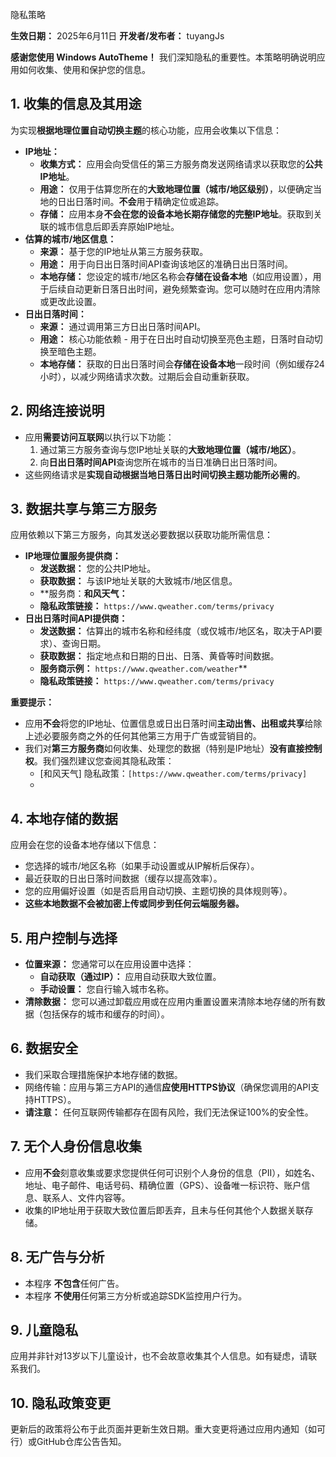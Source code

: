隐私策略

**生效日期：** 2025年6月11日
**开发者/发布者：** tuyangJs  

**感谢您使用 Windows AutoTheme！** 我们深知隐私的重要性。本策略明确说明应用如何收集、使用和保护您的信息。

## 1. 收集的信息及其用途
为实现**根据地理位置自动切换主题**的核心功能，应用会收集以下信息：

*   **IP地址：**
    *   **收集方式：** 应用会向受信任的第三方服务商发送网络请求以获取您的**公共IP地址**。
    *   **用途：** 仅用于估算您所在的**大致地理位置（城市/地区级别）**，以便确定当地的日出日落时间。**不会**用于精确定位或追踪。
    *   **存储：** 应用本身**不会在您的设备本地长期存储您的完整IP地址**。获取到关联的城市信息后即丢弃原始IP地址。
*   **估算的城市/地区信息：**
    *   **来源：** 基于您的IP地址从第三方服务获取。
    *   **用途：** 用于向日出日落时间API查询该地区的准确日出日落时间。
    *   **本地存储：** 您设定的城市/地区名称会**存储在设备本地**（如应用设置），用于后续自动更新日落日出时间，避免频繁查询。您可以随时在应用内清除或更改此设置。
*   **日出日落时间：**
    *   **来源：** 通过调用第三方日出日落时间API。
    *   **用途：** 核心功能依赖 - 用于在日出时自动切换至亮色主题，日落时自动切换至暗色主题。
    *   **本地存储：** 获取的日出日落时间会**存储在设备本地**一段时间（例如缓存24小时），以减少网络请求次数。过期后会自动重新获取。

## 2. 网络连接说明
*   应用**需要访问互联网**以执行以下功能：
    1.  通过第三方服务查询与您IP地址关联的**大致地理位置（城市/地区）**。
    2.  向**日出日落时间API**查询您所在城市的当日准确日出日落时间。
*   这些网络请求是**实现自动根据当地日落日出时间切换主题功能所必需的**。

## 3. 数据共享与第三方服务
应用依赖以下第三方服务，向其发送必要数据以获取功能所需信息：

*   **IP地理位置服务提供商：**
    *   **发送数据：** 您的公共IP地址。
    *   **获取数据：** 与该IP地址关联的大致城市/地区信息。
    *   **服务商：**和风天气：**
    *   **隐私政策链接：** `https://www.qweather.com/terms/privacy`
*   **日出日落时间API提供商：**
    *   **发送数据：** 估算出的城市名称和经纬度（或仅城市/地区名，取决于API要求）、查询日期。
    *   **获取数据：** 指定地点和日期的日出、日落、黄昏等时间数据。
    *   **服务商示例：** `https://www.qweather.com/weather`**
    *   **隐私政策链接：** `https://www.qweather.com/terms/privacy`

**重要提示：**
*   应用**不会**将您的IP地址、位置信息或日出日落时间**主动出售、出租或共享**给除上述必要服务商之外的任何其他第三方用于广告或营销目的。
*   我们对**第三方服务商**如何收集、处理您的数据（特别是IP地址）**没有直接控制权**。我们强烈建议您查阅其隐私政策：
    *   [和风天气] 隐私政策：`[https://www.qweather.com/terms/privacy]`
    *

## 4. 本地存储的数据
应用会在您的设备本地存储以下信息：
*   您选择的城市/地区名称（如果手动设置或从IP解析后保存）。
*   最近获取的日出日落时间数据（缓存以提高效率）。
*   您的应用偏好设置（如是否启用自动切换、主题切换的具体规则等）。
*   **这些本地数据不会被加密上传或同步到任何云端服务器。**

## 5. 用户控制与选择
*   **位置来源：** 您通常可以在应用设置中选择：
    *   **自动获取（通过IP）：** 应用自动获取大致位置。
    *   **手动设置：** 您自行输入城市名称。
*   **清除数据：** 您可以通过卸载应用或在应用内重置设置来清除本地存储的所有数据（包括保存的城市和缓存的时间）。

## 6. 数据安全
*   我们采取合理措施保护本地存储的数据。
*   网络传输：应用与第三方API的通信**应使用HTTPS协议**（确保您调用的API支持HTTPS）。
*   **请注意：** 任何互联网传输都存在固有风险，我们无法保证100%的安全性。

## 7. 无个人身份信息收集
*   应用**不会**刻意收集或要求您提供任何可识别个人身份的信息（PII），如姓名、地址、电子邮件、电话号码、精确位置（GPS）、设备唯一标识符、账户信息、联系人、文件内容等。
*   收集的IP地址用于获取大致位置后即丢弃，且未与任何其他个人数据关联存储。

## 8. 无广告与分析
*   本程序 **不包含**任何广告。
*   本程序 **不使用**任何第三方分析或追踪SDK监控用户行为。

## 9. 儿童隐私
应用并非针对13岁以下儿童设计，也不会故意收集其个人信息。如有疑虑，请联系我们。

## 10. 隐私政策变更
更新后的政策将公布于此页面并更新生效日期。重大变更将通过应用内通知（如可行）或GitHub仓库公告告知。
